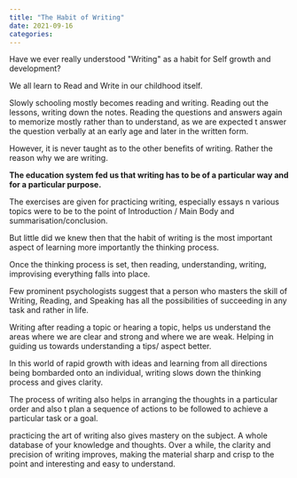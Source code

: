 ```yaml
---
title: "The Habit of Writing"
date: 2021-09-16
categories:
---
```


Have we ever really understood "Writing" as a habit for Self growth and development?

We all learn to Read and Write in our childhood itself.

Slowly schooling mostly becomes reading and writing.
Reading out the lessons, writing down the notes. Reading the questions and answers again to memorize mostly rather than to understand, as we are expected t answer the question verbally at an early age and later in the written form.

However, it is never taught as to the other benefits of writing. Rather the reason why we are writing.

**The education system fed us that writing has to be of a particular way and for a particular purpose.**

The exercises are given for practicing writing, especially essays n various topics were to be to the point of Introduction / Main Body and summarisation/conclusion. 

But little did we knew then that the habit of writing is the most important aspect of learning more importantly the thinking process.

Once the thinking process is set, then reading, understanding, writing, improvising everything falls into place.

Few prominent psychologists suggest that a person who masters the skill of Writing, Reading, and Speaking has all the possibilities of succeeding in any task and rather in life.

Writing after reading a topic or hearing a topic, helps us understand the areas where we are clear and strong and where we are weak. Helping in guiding us towards understanding a tips/ aspect better.

In this world of rapid growth with ideas and learning from all directions being bombarded onto an individual, writing slows down the thinking process and gives clarity. 

The process of writing also helps in arranging the thoughts in a particular order and also t plan a sequence of actions to be followed to achieve a particular task or a goal.

practicing the art of writing also gives mastery on the subject. A whole database of your knowledge and thoughts. Over a while, the clarity and precision of writing improves, making the material sharp and crisp to the point and interesting and easy to understand.
